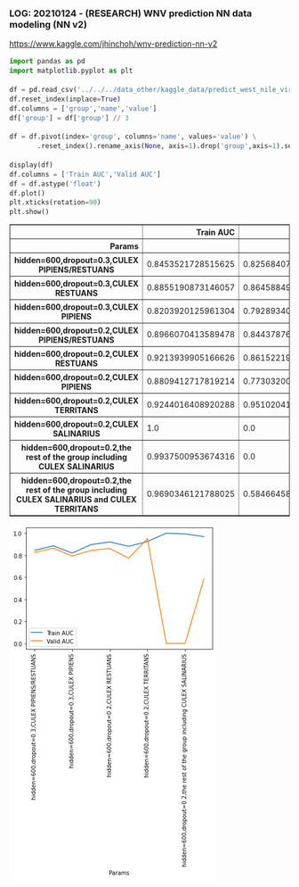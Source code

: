 ### LOG: 20210124 - (RESEARCH) WNV prediction NN data modeling (NN v2)
https://www.kaggle.com/jhinchoh/wnv-prediction-nn-v2


```python
import pandas as pd
import matplotlib.pyplot as plt

df = pd.read_csv('../../../data_other/kaggle_data/predict_west_nile_virus/result_log_20210124.csv',header=None,delimiter=':')
df.reset_index(inplace=True)
df.columns = ['group','name','value']
df['group'] = df['group'] // 3

df = df.pivot(index='group', columns='name', values='value') \
       .reset_index().rename_axis(None, axis=1).drop('group',axis=1).set_index('Params')

display(df)
df.columns = ['Train AUC','Valid AUC']
df = df.astype('float')
df.plot()
plt.xticks(rotation=90)
plt.show()
```


<div>
<style scoped>
    .dataframe tbody tr th:only-of-type {
        vertical-align: middle;
    }

    .dataframe tbody tr th {
        vertical-align: top;
    }

    .dataframe thead th {
        text-align: right;
    }
</style>
<table border="1" class="dataframe">
  <thead>
    <tr style="text-align: right;">
      <th></th>
      <th>Train AUC</th>
      <th>Valid AUC</th>
    </tr>
    <tr>
      <th>Params</th>
      <th></th>
      <th></th>
    </tr>
  </thead>
  <tbody>
    <tr>
      <th>hidden=600,dropout=0.3,CULEX PIPIENS/RESTUANS</th>
      <td>0.8453521728515625</td>
      <td>0.8256840705871582</td>
    </tr>
    <tr>
      <th>hidden=600,dropout=0.3,CULEX RESTUANS</th>
      <td>0.8855190873146057</td>
      <td>0.8645884990692139</td>
    </tr>
    <tr>
      <th>hidden=600,dropout=0.3,CULEX PIPIENS</th>
      <td>0.8203920125961304</td>
      <td>0.7928934097290039</td>
    </tr>
    <tr>
      <th>hidden=600,dropout=0.2,CULEX PIPIENS/RESTUANS</th>
      <td>0.8966070413589478</td>
      <td>0.8443787693977356</td>
    </tr>
    <tr>
      <th>hidden=600,dropout=0.2,CULEX RESTUANS</th>
      <td>0.9213939905166626</td>
      <td>0.8615221977233887</td>
    </tr>
    <tr>
      <th>hidden=600,dropout=0.2,CULEX PIPIENS</th>
      <td>0.8809412717819214</td>
      <td>0.773032009601593</td>
    </tr>
    <tr>
      <th>hidden=600,dropout=0.2,CULEX TERRITANS</th>
      <td>0.9244016408920288</td>
      <td>0.9510204195976257</td>
    </tr>
    <tr>
      <th>hidden=600,dropout=0.2,CULEX SALINARIUS</th>
      <td>1.0</td>
      <td>0.0</td>
    </tr>
    <tr>
      <th>hidden=600,dropout=0.2,the rest of the group including CULEX SALINARIUS</th>
      <td>0.9937500953674316</td>
      <td>0.0</td>
    </tr>
    <tr>
      <th>hidden=600,dropout=0.2,the rest of the group including CULEX SALINARIUS and CULEX TERRITANS</th>
      <td>0.9690346121788025</td>
      <td>0.5846645832061768</td>
    </tr>
  </tbody>
</table>
</div>



    
![png](output_1_1.png)
    



```python

```

